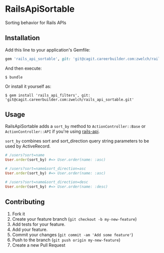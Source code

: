 # RailsApiSortable

Sorting behavior for Rails APIs

## Installation

Add this line to your application's Gemfile:

```ruby
gem 'rails_api_sortable', git: 'git@cagit.careerbuilder.com:zwelch/rails_api_sortable.git'
```

And then execute:

    $ bundle

Or install it yourself as:

    $ gem install 'rails_api_filters', git: 'git@cagit.careerbuilder.com:zwelch/rails_api_sortable.git'

## Usage

RailsApiSortable adds a `sort_by` method to `ActionController::Base` or `ActionController::API` if you're using [rails-api](https://github.com/rails-api/rails-api). 

`sort_by` combines sort and sort_direction query string parameters to be used by ActiveRecord.

```ruby
# /users?sort=name
User.order(sort_by) #=> User.order(name: :asc)

# /users?sort=name&sort_direction=asc
User.order(sort_by) #=> User.order(name: :asc)

# /users?sort=name&sort_direction=desc
User.order(sort_by) #=> User.order(name: :desc)
```

## Contributing

1. Fork it
2. Create your feature branch (`git checkout -b my-new-feature`)
3. Add tests for your feature.
4. Add your feature.
5. Commit your changes (`git commit -am 'Add some feature'`)
6. Push to the branch (`git push origin my-new-feature`)
7. Create a new Pull Request
